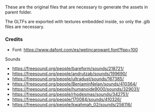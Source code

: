 These are the original files that are necessary to generate the assets in parent folder.

The GLTFs are exported with textures embedded inside, so only the .glb files are necessary.


### Credits

* Font: https://www.dafont.com/es/wetincarowant.font?fpp=100

Sounds

* https://freesound.org/people/bareform/sounds/218721/
* https://freesound.org/people/andrutzab/sounds/199690/
* https://freesound.org/people/ultradust/sounds/167385/
* https://freesound.org/people/BenjaminNelan/sounds/410364/
* https://freesound.org/people/humanoide9000/sounds/329031/
* https://freesound.org/people/rhodesmas/sounds/342751/
* https://freesound.org/people/170084/sounds/410326/
* https://freesound.org/people/kwahmah_02/sounds/256116/

